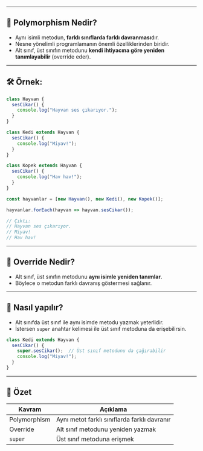 
---
## 🔹 Polymorphism Nedir?

- Aynı isimli metodun, **farklı sınıflarda farklı davranması**dır.
- Nesne yönelimli programlamanın önemli özelliklerinden biridir.
- Alt sınıf, üst sınıfın metodunu **kendi ihtiyacına göre yeniden tanımlayabilir** (override eder).

---

## 🛠️ Örnek:

```js
class Hayvan {
  sesCikar() {
    console.log("Hayvan ses çıkarıyor.");
  }
}

class Kedi extends Hayvan {
  sesCikar() {
    console.log("Miyav!");
  }
}

class Kopek extends Hayvan {
  sesCikar() {
    console.log("Hav hav!");
  }
}

const hayvanlar = [new Hayvan(), new Kedi(), new Kopek()];

hayvanlar.forEach(hayvan => hayvan.sesCikar());

// Çıktı:
// Hayvan ses çıkarıyor.
// Miyav!
// Hav hav!
```


---

## 🔹 Override Nedir?

- Alt sınıf, üst sınıfın metodunu **aynı isimle yeniden tanımlar**.
- Böylece o metodun farklı davranış göstermesi sağlanır.

---

## 🔧 Nasıl yapılır?

- Alt sınıfda üst sınıf ile aynı isimde metodu yazmak yeterlidir.
- İstersen `super` anahtar kelimesi ile üst sınıf metoduna da erişebilirsin.

```js
class Kedi extends Hayvan {
  sesCikar() {
    super.sesCikar();  // Üst sınıf metodunu da çağırabilir
    console.log("Miyav!");
  }
}
```


---

## 🧠 Özet

|Kavram|Açıklama|
|---|---|
|Polymorphism|Aynı metot farklı sınıflarda farklı davranır|
|Override|Alt sınıf metodunu yeniden yazmak|
|`super`|Üst sınıf metoduna erişmek|